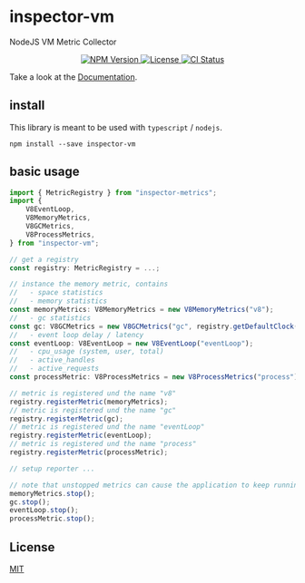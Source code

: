 # inspector-vm

NodeJS VM Metric Collector

<p align="center">
    <a href="https://www.npmjs.org/package/inspector-vm">
        <img src="https://img.shields.io/npm/v/inspector-vm.svg" alt="NPM Version">
    </a>
    <a href="https://www.npmjs.org/package/inspector-vm">
        <img src="https://img.shields.io/npm/l/inspector-vm.svg" alt="License">
    </a>
    <a href="https://github.com/rstiller/inspector-metrics/tree/main/packages/inspector-vm">
        <img src="https://github.com/rstiller/inspector-metrics/workflows/CI/badge.svg" alt="CI Status">
    </a>
</p>

Take a look at the [Documentation](https://rstiller.github.io/inspector-metrics/).

## install

This library is meant to be used with `typescript` / `nodejs`.

`npm install --save inspector-vm`

## basic usage

```typescript
import { MetricRegistry } from "inspector-metrics";
import {
    V8EventLoop,
    V8MemoryMetrics,
    V8GCMetrics,
    V8ProcessMetrics,
} from "inspector-vm";

// get a registry
const registry: MetricRegistry = ...;

// instance the memory metric, contains
//   - space statistics
//   - memory statistics
const memoryMetrics: V8MemoryMetrics = new V8MemoryMetrics("v8");
//   - gc statistics
const gc: V8GCMetrics = new V8GCMetrics("gc", registry.getDefaultClock());
//   - event loop delay / latency
const eventLoop: V8EventLoop = new V8EventLoop("eventLoop");
//   - cpu_usage (system, user, total)
//   - active_handles
//   - active_requests
const processMetric: V8ProcessMetrics = new V8ProcessMetrics("process");

// metric is registered und the name "v8"
registry.registerMetric(memoryMetrics);
// metric is registered und the name "gc"
registry.registerMetric(gc);
// metric is registered und the name "eventLoop"
registry.registerMetric(eventLoop);
// metric is registered und the name "process"
registry.registerMetric(processMetric);

// setup reporter ...

// note that unstopped metrics can cause the application to keep running
memoryMetrics.stop();
gc.stop();
eventLoop.stop();
processMetric.stop();
```

## License

[MIT](https://www.opensource.org/licenses/mit-license.php)
